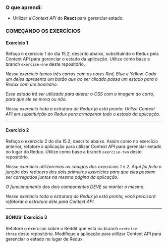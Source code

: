 ### O que aprendi:

- Utilizar a *Context API* do **React** para gerenciar estado.

### COMEÇANDO OS EXERCÍCIOS

#### Exercício 1

Refaça o exercício 1 do dia 15.2, descrito abaixo, substituindo o Redux pela Context API para gerenciar o estado da aplicação. Utilize como base a branch `exercise-one` deste repositório.

*Nesse exercício temos três carros com as cores Red, Blue e Yellow. Cada um deles apresenta um botão que ao ser clicado passa um estado para o Redux com um booleano.*

*Esse estado irá ser utilizado para alterar o CSS com a imagem do carro, para que ele se mova ou não.*

*Nesse exercício toda a estrutura de Redux já está pronta. Utilize Context API em substituição ao Redux para armazenar todo o estado da aplicação.*

---

#### Exercício 2

Refaça o exercício 2 do dia 15.2, descrito abaixo. Assim como no exercício anterior, refatore a aplicação para utilizar Context API para gerenciar estado no lugar do Redux. Utilize como base a branch `exercise-two` deste repositório.

*Nesse exercício utilizaremos os códigos dos exercícios 1 e 2. Aqui foi feita a junção dos reducers dos dois primeiros exercícios para que eles possam ser carregados juntos na mesma página da aplicação.*

*O funcionamento dos dois componentes DEVE se manter o mesmo.*

*Nesse exercício toda a estrutura de Redux já está pronta, você precisará refatorar a estrutura dele para Context API.*

---

#### BÔNUS: Exercício 3

Refatore o exercício sobre o Reddit que está na branch `exercise-three` deste repositório. Modifique a aplicação para utilizar Context API para gerenciar o estado no lugar de Redux.
